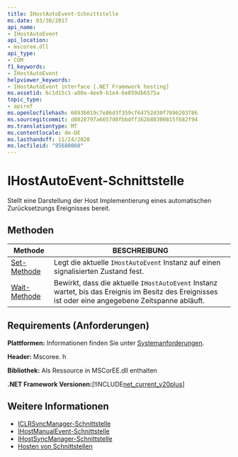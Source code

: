 ```yaml
---
title: IHostAutoEvent-Schnittstelle
ms.date: 03/30/2017
api_name:
- IHostAutoEvent
api_location:
- mscoree.dll
api_type:
- COM
f1_keywords:
- IHostAutoEvent
helpviewer_keywords:
- IHostAutoEvent interface [.NET Framework hosting]
ms.assetid: 6c1d15c1-a80a-4ee9-b1e4-6e859db6575a
topic_type:
- apiref
ms.openlocfilehash: 6893b019c7e86d3f359cf64752d30f7896203786
ms.sourcegitcommit: d8020797a6657d0fbbdff362b80300815f682f94
ms.translationtype: MT
ms.contentlocale: de-DE
ms.lasthandoff: 11/24/2020
ms.locfileid: "95680860"
---
```

# <a name="ihostautoevent-interface"></a>IHostAutoEvent-Schnittstelle

Stellt eine Darstellung der Host Implementierung eines automatischen Zurücksetzungs Ereignisses bereit.  
  
## <a name="methods"></a>Methoden  
  
|Methode|BESCHREIBUNG|  
|------------|-----------------|  
|[Set-Methode](ihostautoevent-set-method.md)|Legt die aktuelle `IHostAutoEvent` Instanz auf einen signalisierten Zustand fest.|  
|[Wait-Methode](ihostautoevent-wait-method.md)|Bewirkt, dass die aktuelle `IHostAutoEvent` Instanz wartet, bis das Ereignis im Besitz des Ereignisses ist oder eine angegebene Zeitspanne abläuft.|  
  
## <a name="requirements"></a>Requirements (Anforderungen)  

 **Plattformen:** Informationen finden Sie unter [Systemanforderungen](../../get-started/system-requirements.md).  
  
 **Header:** Mscoree. h  
  
 **Bibliothek:** Als Ressource in MSCorEE.dll enthalten  
  
 **.NET Framework Versionen:**[!INCLUDE[net_current_v20plus](../../../../includes/net-current-v20plus-md.md)]  
  
## <a name="see-also"></a>Weitere Informationen

- [ICLRSyncManager-Schnittstelle](iclrsyncmanager-interface.md)
- [IHostManualEvent-Schnittstelle](ihostmanualevent-interface.md)
- [IHostSyncManager-Schnittstelle](ihostsyncmanager-interface.md)
- [Hosten von Schnittstellen](hosting-interfaces.md)
